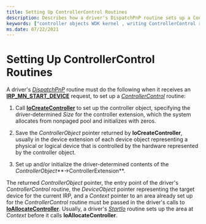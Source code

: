 ```yaml
---
title: Setting Up ControllerControl Routines
description: Describes how a driver's DispatchPnP routine sets up a ControllerControl routine when it receives an IRP_MN_START_DEVICE request. 
keywords: ["controller objects WDK kernel , writing ControllerControl routines", "ControllerControl routines, writing", "ControllerControl routines, setting up"]
ms.date: 07/22/2021
---
```


# Setting Up ControllerControl Routines

A driver's [*DispatchPnP*](/windows-hardware/drivers/ddi/wdm/nc-wdm-driver_dispatch) routine must do the following when it receives an [**IRP_MN_START_DEVICE**](./irp-mn-start-device.md) request, to set up a [*ControllerControl*](writing-controllercontrolroutines.md) routine:

1. Call [**IoCreateController**](/windows-hardware/drivers/ddi/ntddk/nf-ntddk-iocreatecontroller) to set up the controller object, specifying the driver-determined *Size* for the controller extension, which the system allocates from nonpaged pool and initializes with zeros.

1. Save the *ControllerObject* pointer returned by **IoCreateController**, usually in the device extension of each device object representing a physical or logical device that is controlled by the hardware represented by the controller object.

1. Set up and/or initialize the driver-determined contents of the *ControllerObject***->ControllerExtension**.

The returned *ControllerObject* pointer, the entry point of the driver's *ControllerControl* routine, the *DeviceObject* pointer representing the target device for the current IRP, and a *Context* pointer to an area already set up for the *ControllerControl* routine must be passed in the driver's calls to [**IoAllocateController**](/windows-hardware/drivers/ddi/ntddk/nf-ntddk-ioallocatecontroller). Usually, a driver's [*StartIo*](/windows-hardware/drivers/ddi/wdm/nc-wdm-driver_startio) routine sets up the area at *Context* before it calls **IoAllocateController**.
